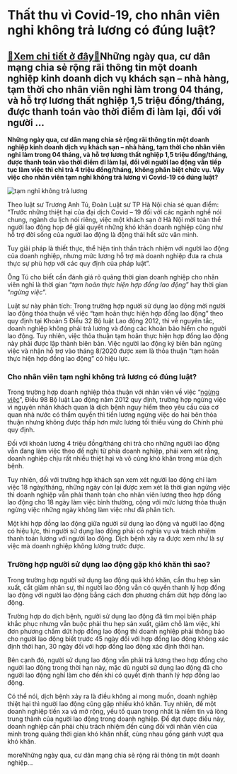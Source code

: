Thất thu vì Covid-19, cho nhân viên nghỉ không trả lương có đúng luật?
======================================================================

[:gift:Xem chi tiết ở đây:gift:](https://hddtvn.com/that-thu-vi-covid-19-cho-nhan-vien-nghi-khong-tra-luong-co-dung-luat/)Những ngày qua, cư dân mạng chia sẻ rộng rãi thông tin một doanh nghiệp kinh doanh dịch vụ khách sạn – nhà hàng, tạm thời cho nhân viên nghỉ làm trong 04 tháng, và hỗ trợ lương thất nghiệp 1,5 triệu đồng/tháng, được thanh toán vào thời điểm đi làm lại, đối với người …
----------------------------------------------------------------------------------------------------------------------------------------------------------------------------------------------------------------------------------------------------------------------------

**Những ngày qua, cư dân mạng chia sẻ rộng rãi thông tin một doanh nghiệp kinh doanh dịch vụ khách sạn – nhà hàng, tạm thời cho nhân viên nghỉ làm trong 04 tháng, và hỗ trợ lương thất nghiệp 1,5 triệu đồng/tháng, được thanh toán vào thời điểm đi làm lại, đối với người lao động vẫn tiếp tục làm việc thì chi trả 4 triệu đồng/tháng, không phân biệt chức vụ. Vậy việc cho nhân viên tạm nghỉ không trả lương vì Covid-19 có đúng luật?**


![tạm nghỉ không trả lương](https://hddtvn.com/wp-content/uploads/2021/01/che-mat-15827973236161227838844-1.jpg)


Theo luật sư Trương Anh Tú, Đoàn Luật sư TP Hà Nội chia sẻ quan điểm: “Trước những thiệt hại của đại dịch Covid – 19 đối với các ngành nghề nói chung, ngành du lịch nói riêng, việc một khách sạn ở Hà Nội mời toàn thể người lao động họp để giải quyết những khó khăn doanh nghiệp cũng như hỗ trợ đời sống của người lao động là động thái hết sức văn minh.


Tuy giải pháp là thiết thực, thể hiện tinh thần trách nhiệm với người lao động của doanh nghiệp, nhưng mức lương hỗ trợ mà doanh nghiệp đưa ra chưa thực sự phù hợp với các quy định của pháp luật”.


Ông Tú cho biết cần đánh giá rõ quãng thời gian doanh nghiệp cho nhân viên nghỉ là thời gian “*tạm hoãn thực hiện hợp đồng lao động*” hay thời gian “*ngừng việc*”.


Luật sư này phân tích: Trong trường hợp người sử dụng lao động mời người lao động thỏa thuận về việc “tạm hoãn thực hiện hợp đồng lao động” theo quy định tại Khoản 5 Điều 32 Bộ luật Lao động 2012, thì về nguyên tắc, doanh nghiệp không phải trả lương và đóng các khoản bảo hiểm cho người lao động. Tuy nhiên, việc thỏa thuận tạm hoãn thực hiện hợp đồng lao động này phải được lập thành biên bản. Việc người lao động ký biên bản ngừng việc và nhận hỗ trợ vào tháng 8/2020 được xem là thỏa thuận “tạm hoãn thực hiện hợp đồng lao động” có hiệu lực.


### Cho nhân viên tạm nghỉ không trả lương có đúng luật?


Trong trường hợp doanh nghiệp thỏa thuận với nhân viên về việc “[ngừng việc](#)”, Điều 98 Bộ luật Lao động năm 2012 quy định, trường hợp ngừng việc vì nguyên nhân khách quan là dịch bệnh nguy hiểm theo yêu cầu của cơ quan nhà nước có thẩm quyền thì tiền lương ngừng việc do hai bên thỏa thuận nhưng không được thấp hơn mức lương tối thiểu vùng do Chính phủ quy định.


Đối với khoản lương 4 triệu đồng/tháng chi trả cho những người lao động vẫn đang làm việc theo đề nghị từ phía doanh nghiệp, phải xem xét rằng, doanh nghiệp chịu rất nhiều thiệt hại và vô cùng khó khăn trong mùa dịch bệnh.


Tuy nhiên, đối với trường hợp khách sạn xem xét người lao động chỉ làm việc 18 ngày/tháng, những ngày còn lại được xem xét là thời gian ngừng việc thì doanh nghiệp vẫn phải thanh toán cho nhân viên lương theo hợp đồng lao động cho 18 ngày làm việc bình thường, cộng với mức lương thỏa thuận ngừng việc những ngày không làm việc như đã phân tích.


Một khi hợp đồng lao động giữa người sử dụng lao động và người lao động có hiệu lực, thì người sử dụng lao động phải có nghĩa vụ và trách nhiệm thanh toán lương với người lao động. Dịch bệnh xảy ra được xem như là sự việc mà doanh nghiệp không lường trước được.


### Trường hợp người sử dụng lao động gặp khó khăn thì sao?


Trong trường hợp người sử dụng lao động quá khó khăn, cần thu hẹp sản xuất, cắt giảm nhân sự, thì người lao động vẫn có quyền thanh lý hợp đồng lao động với người lao động bằng cách đơn phương chấm dứt hợp đồng lao động.


Trường hợp do dịch bệnh, người sử dụng lao động đã tìm mọi biện pháp khắc phục nhưng vẫn buộc phải thu hẹp sản xuất, giảm chỗ làm việc, khi đơn phương chấm dứt hợp đồng lao động thì doanh nghiệp phải thông báo cho người lao động biết trước 45 ngày đối với hợp đồng lao động không xác định thời hạn, 30 ngày đối với hợp đồng lao động xác định thời hạn.


Bên cạnh đó, người sử dụng lao động vẫn phải trả lương theo hợp đồng cho người lao động trong thời hạn này, mặc dù người sử dụng lao động đã cho người lao động nghỉ làm cho đến khi có quyết định thanh lý hợp đồng lao động.


Có thể nói, dịch bệnh xảy ra là điều không ai mong muốn, doanh nghiệp thiệt hại thì người lao động cũng gặp nhiều khó khăn. Tuy nhiên, để một doanh nghiệp tiến xa và mở rộng, yếu tố quan trọng nhất là niềm tin và lòng trung thành của người lao động trong doanh nghiệp. Để đạt được điều này, doanh nghiệp cần phải chịu trách nhiệm đến cùng đối với nhân viên của mình trong quãng thời gian khó khăn nhất, cùng nhau gồng gánh vượt qua khó khăn.



moreNhững ngày qua, cư dân mạng chia sẻ rộng rãi thông tin một doanh nghiệp…

